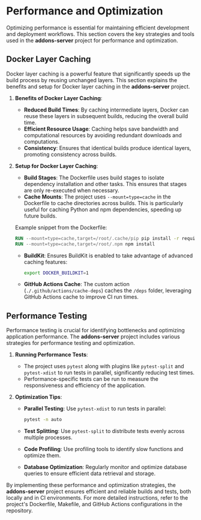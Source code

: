 # Performance and Optimization

Optimizing performance is essential for maintaining efficient development and deployment workflows. This section covers the key strategies and tools used in the **addons-server** project for performance and optimization.

## Docker Layer Caching

Docker layer caching is a powerful feature that significantly speeds up the build process by reusing unchanged layers. This section explains the benefits and setup for Docker layer caching in the **addons-server** project.

1. **Benefits of Docker Layer Caching**:
   - **Reduced Build Times**: By caching intermediate layers, Docker can reuse these layers in subsequent builds, reducing the overall build time.
   - **Efficient Resource Usage**: Caching helps save bandwidth and computational resources by avoiding redundant downloads and computations.
   - **Consistency**: Ensures that identical builds produce identical layers, promoting consistency across builds.

2. **Setup for Docker Layer Caching**:
   - **Build Stages**: The Dockerfile uses build stages to isolate dependency installation and other tasks. This ensures that stages are only re-executed when necessary.
   - **Cache Mounts**: The project uses `--mount=type=cache` in the Dockerfile to cache directories across builds. This is particularly useful for caching Python and npm dependencies, speeding up future builds.

   Example snippet from the Dockerfile:

   ```Dockerfile
   RUN --mount=type=cache,target=/root/.cache/pip pip install -r requirements/prod.txt
   RUN --mount=type=cache,target=/root/.npm npm install
   ```

   - **BuildKit**: Ensures BuildKit is enabled to take advantage of advanced caching features:

     ```sh
     export DOCKER_BUILDKIT=1
     ```

   - **GitHub Actions Cache**: The custom action (`./.github/actions/cache-deps`) caches the `/deps` folder, leveraging GitHub Actions cache to improve CI run times.

## Performance Testing

Performance testing is crucial for identifying bottlenecks and optimizing application performance. The **addons-server** project includes various strategies for performance testing and optimization.

1. **Running Performance Tests**:
   - The project uses `pytest` along with plugins like `pytest-split` and `pytest-xdist` to run tests in parallel, significantly reducing test times.
   - Performance-specific tests can be run to measure the responsiveness and efficiency of the application.

2. **Optimization Tips**:
   - **Parallel Testing**: Use `pytest-xdist` to run tests in parallel:

     ```sh
     pytest -n auto
     ```

   - **Test Splitting**: Use `pytest-split` to distribute tests evenly across multiple processes.
   - **Code Profiling**: Use profiling tools to identify slow functions and optimize them.
   - **Database Optimization**: Regularly monitor and optimize database queries to ensure efficient data retrieval and storage.

By implementing these performance and optimization strategies, the **addons-server** project ensures efficient and reliable builds and tests, both locally and in CI environments. For more detailed instructions, refer to the project's Dockerfile, Makefile, and GitHub Actions configurations in the repository.
